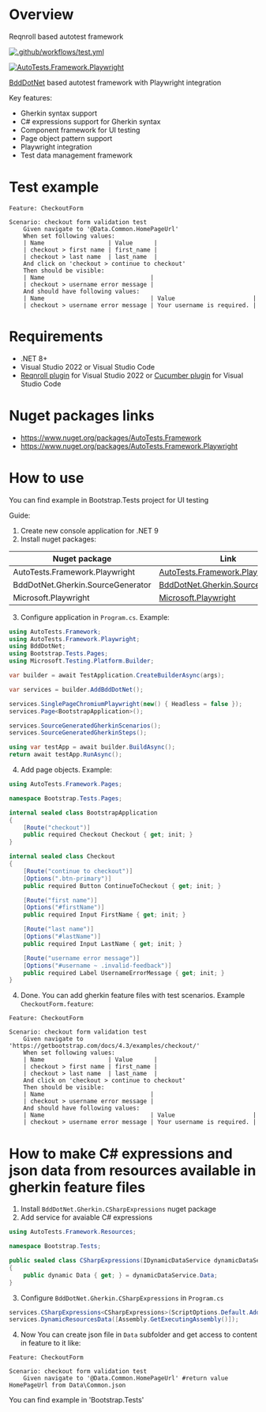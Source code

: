 # Overview

Reqnroll based autotest framework

[![.github/workflows/test.yml](https://github.com/Romfos/AutoTests.Framework/actions/workflows/test.yml/badge.svg)](https://github.com/Romfos/AutoTests.Framework/actions/workflows/test.yml)

[![AutoTests.Framework.Playwright](https://img.shields.io/nuget/v/AutoTests.Framework.Playwright?label=AutoTests.Framework.Playwright)](https://www.nuget.org/packages/AutoTests.Framework.Playwright)

[BddDotNet](https://github.com/Romfos/BddDotNet) based autotest framework with Playwright integration

Key features:
- Gherkin syntax support
- C# expressions support for Gherkin syntax
- Component framework for UI testing
- Page object pattern support
- Playwright integration
- Test data management framework

# Test example
```gherkin
Feature: CheckoutForm

Scenario: checkout form validation test
    Given navigate to '@Data.Common.HomePageUrl'
    When set following values:
    | Name                  | Value      |
    | checkout > first name | first_name |
    | checkout > last name  | last_name  |
    And click on 'checkout > continue to checkout'
    Then should be visible:
    | Name                              |
    | checkout > username error message |
    And should have following values:
    | Name                              | Value                      |
    | checkout > username error message | Your username is required. |
```

# Requirements
- .NET 8+
- Visual Studio 2022 or Visual Studio Code
- [Reqnroll plugin](https://marketplace.visualstudio.com/items?itemName=Reqnroll.ReqnrollForVisualStudio2022) for Visual Studio 2022 or [Cucumber plugin](https://marketplace.visualstudio.com/items?itemName=CucumberOpen.cucumber-official) for Visual Studio Code

# Nuget packages links  
- https://www.nuget.org/packages/AutoTests.Framework
- https://www.nuget.org/packages/AutoTests.Framework.Playwright

# How to use
You can find example in Bootstrap.Tests project for UI testing

Guide:
1) Create new console application for .NET 9
2) Install nuget packages:

| Nuget package                              | Link                                                                                                                                                                                                     |
|--------------------------------------------|----------------------------------------------------------------------------------------------------------------------------------------------------------------------------------------------------------|
| AutoTests.Framework.Playwright             | [AutoTests.Framework.Playwright](https://www.nuget.org/packages/AutoTests.Framework.Playwright)                                                                                                          |
| BddDotNet.Gherkin.SourceGenerator          | [BddDotNet.Gherkin.SourceGenerator](https://www.nuget.org/packages/BddDotNet.Gherkin.SourceGenerator)                                                                                                    |
| Microsoft.Playwright                       | [Microsoft.Playwright](https://www.nuget.org/packages/Microsoft.Playwright)                                                                                                                              |

3) Configure application in `Program.cs`. Example:
```csharp
using AutoTests.Framework;
using AutoTests.Framework.Playwright;
using BddDotNet;
using Bootstrap.Tests.Pages;
using Microsoft.Testing.Platform.Builder;

var builder = await TestApplication.CreateBuilderAsync(args);

var services = builder.AddBddDotNet();

services.SinglePageChromiumPlaywright(new() { Headless = false });
services.Page<BootstrapApplication>();

services.SourceGeneratedGherkinScenarios();
services.SourceGeneratedGherkinSteps();

using var testApp = await builder.BuildAsync();
return await testApp.RunAsync();
```

4) Add page objects. Example:

```csharp
using AutoTests.Framework.Pages;

namespace Bootstrap.Tests.Pages;

internal sealed class BootstrapApplication
{
    [Route("checkout")]
    public required Checkout Checkout { get; init; }
}

internal sealed class Checkout
{
    [Route("continue to checkout")]
    [Options(".btn-primary")]
    public required Button ContinueToCheckout { get; init; }

    [Route("first name")]
    [Options("#firstName")]
    public required Input FirstName { get; init; }

    [Route("last name")]
    [Options("#lastName")]
    public required Input LastName { get; init; }

    [Route("username error message")]
    [Options("#username ~ .invalid-feedback")]
    public required Label UsernameErrorMessage { get; init; }
}
```
4) Done. You can add gherkin feature files with test scenarios. Example `CheckoutForm.feature`:
```gherkin
Feature: CheckoutForm

Scenario: checkout form validation test
    Given navigate to 'https://getbootstrap.com/docs/4.3/examples/checkout/'
    When set following values:
    | Name                  | Value      |
    | checkout > first name | first_name |
    | checkout > last name  | last_name  |
    And click on 'checkout > continue to checkout'
    Then should be visible:
    | Name                              |
    | checkout > username error message |
    And should have following values:
    | Name                              | Value                      |
    | checkout > username error message | Your username is required. |
```

# How to make C# expressions and json data from resources available in gherkin feature files

1) Install `BddDotNet.Gherkin.CSharpExpressions` nuget package
2) Add service for avaiable C# expressions
```csharp
using AutoTests.Framework.Resources;

namespace Bootstrap.Tests;

public sealed class CSharpExpressions(IDynamicDataService dynamicDataService)
{
    public dynamic Data { get; } = dynamicDataService.Data;
}
```
3) Configure `BddDotNet.Gherkin.CSharpExpressions` in `Program.cs`
```csharp
services.CSharpExpressions<CSharpExpressions>(ScriptOptions.Default.AddReferences("Microsoft.CSharp"));
services.DynamicResourcesData([Assembly.GetExecutingAssembly()]);
```

4) Now You can create json file in `Data` subfolder and get access to content in feature to it like:
```gherkin
Feature: CheckoutForm

Scenario: checkout form validation test
    Given navigate to '@Data.Common.HomePageUrl' #return value HomePageUrl from Data\Common.json
```
You can find example in 'Bootstrap.Tests'


